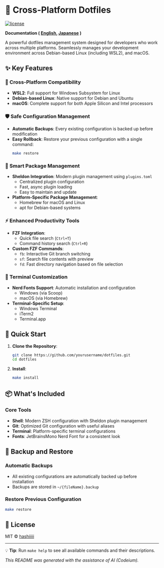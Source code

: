 # 🚀 Cross-Platform Dotfiles

[![license](https://img.shields.io/badge/LICENSE-MIT-green.svg)](LICENSE.md)

**Documentation ( [English](README.md), [Japanese](README_JA.md) )**

A powerful dotfiles management system designed for developers who work across multiple platforms. Seamlessly manages your development environment across Debian-based Linux (including WSL2), and macOS.

## ✨ Key Features

### 🔄 Cross-Platform Compatibility
- **WSL2**: Full support for Windows Subsystem for Linux
- **Debian-based Linux**: Native support for Debian and Ubuntu
- **macOS**: Complete support for both Apple Silicon and Intel processors

### 🛡 Safe Configuration Management
- **Automatic Backups**: Every existing configuration is backed up before modification
- **Easy Rollback**: Restore your previous configuration with a single command:
  ```bash
  make restore
  ```

### 🎯 Smart Package Management
- **Sheldon Integration**: Modern plugin management using `plugins.toml`
  - Centralized plugin configuration
  - Fast, async plugin loading
  - Easy to maintain and update
- **Platform-Specific Package Management**:
  - Homebrew for macOS and Linux
  - apt for Debian-based systems

### ⚡️ Enhanced Productivity Tools
- **FZF Integration**:
  - Quick file search (`Ctrl+T`)
  - Command history search (`Ctrl+R`)
- **Custom FZF Commands**:
  - `fb`: Interactive Git branch switching
  - `sf`: Search file contents with preview
  - `fd`: Fast directory navigation based on file selection

### 🎨 Terminal Customization
- **Nerd Fonts Support**: Automatic installation and configuration
  - Windows (via Scoop)
  - macOS (via Homebrew)
- **Terminal-Specific Setup**:
  - Windows Terminal
  - iTerm2
  - Terminal.app

## 🚀 Quick Start

1. **Clone the Repository**:
   ```bash
   git clone https://github.com/yourusername/dotfiles.git
   cd dotfiles
   ```

2. **Install**:
   ```bash
   make install
   ```

## 📦 What's Included

### Core Tools
- **Shell**: Modern ZSH configuration with Sheldon plugin management
- **Git**: Optimized Git configuration with useful aliases
- **Terminal**: Platform-specific terminal configurations
- **Fonts**: JetBrainsMono Nerd Font for a consistent look

## 🔄 Backup and Restore

### Automatic Backups
- All existing configurations are automatically backed up before installation
- Backups are stored in `~/{fileName}.backup`

### Restore Previous Configuration
```bash
make restore
```

## 📝 License

MIT © [hashiiiii](LICENSE.md)

---
💡 **Tip**: Run `make help` to see all available commands and their descriptions.

*This README was generated with the assistance of AI (Codeium).*
